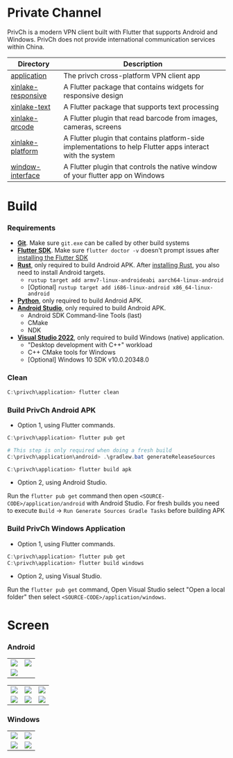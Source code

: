 # Private Channel

<!--
<p>
<a href='https://play.google.com/store/apps/details?id=xinlake.privch'>
<img alt='Get it on Google Play' height='100px' src='.lfs/google-play-badge-600x200.png'/>
</a>
</p>
-->

PrivCh is a modern VPN client built with Flutter that supports Android and Windows. PrivCh does not provide international communication services within China. <!-- The app is also available on [Google Play](https://play.google.com/store/apps/details?id=xinlake.privch). -->

| Directory | Description |
|---------|---------|
| [application](./application/) | The privch cross-platform VPN client app |
| [xinlake-responsive](./xinlake-responsive/) | A Flutter package that contains widgets for responsive design |
| [xinlake-text](./xinlake-text/) | A Flutter package that supports text processing |
| [xinlake-qrcode](./xinlake-qrcode/) | A Flutter plugin that read barcode from images, cameras, screens |
| [xinlake-platform](./xinlake-platform/) | A Flutter plugin that contains platform-side implementations to help Flutter apps interact with the system |
| [window-interface](./window-interface/) | A Flutter plugin that controls the native window of your flutter app on Windows |


# Build
### Requirements
* [**Git**](https://git-scm.com). Make sure `git.exe` can be called by other build systems
* [**Flutter SDK**](https://flutter.dev). Make sure `flutter doctor -v` doesn't prompt issues after [installing the Flutter SDK](https://docs.flutter.dev/get-started/install/windows)
* [**Rust**](https://www.rust-lang.org), only required to build Android APK. After [installing Rust](https://www.rust-lang.org/tools/install), you also need to install Android targets.
    * `rustup target add armv7-linux-androideabi aarch64-linux-android`
    * [Optional] `rustup target add i686-linux-android x86_64-linux-android`
* [**Python**](https://www.python.org), only required to build Android APK.
* [**Android Studio**](https://developer.android.com/studio), only required to build Android APK.
    * Android SDK Command-line Tools (last)
    * CMake
    * NDK
* [**Visual Studio 2022**](https://visualstudio.microsoft.com), only required to build Windows (native) application.
    * "Desktop development with C++" workload
    * C++ CMake tools for Windows
    * [Optional] Windows 10 SDK v10.0.20348.0

### Clean
```powershell
C:\privch\application> flutter clean
```

### Build PrivCh Android APK
* Option 1, using Flutter commands.
```powershell
C:\privch\application> flutter pub get

# This step is only required when doing a fresh build
C:\privch\application\android> .\gradlew.bat generateReleaseSources

C:\privch\application> flutter build apk
```

* Option 2, using Android Studio.

Run the `flutter pub get` command then open `<SOURCE-CODE>/application/android` with Android Studio. For fresh builds you need to execute `Build` -> `Run Generate Sources Gradle Tasks` before building APK

### Build PrivCh Windows Application
* Option 1, using Flutter commands.
```powershell
C:\privch\application> flutter pub get
C:\privch\application> flutter build windows
```

* Option 2, using Visual Studio.

Run the `flutter pub get` command, Open Visual Studio select "Open a local folder" then select `<SOURCE-CODE>/application/windows`. 

# Screen
### Android
<p>
<table>
    <tr>
        <td><img src=".lfs/screen/life-2.jpg"/></td>
        <td><img src=".lfs/screen/life-3.jpg"/></td>
    </tr>
    <tr>
        <td colspan=2><img src=".lfs/screen/life-1.jpg"/></td>
    </tr>
</table>
<table>
    <tr>
        <td><img src=".lfs/screen/al-auto3.png"/></td>
        <td><img src=".lfs/screen/al-setting.png"/></td>
        <td><img src=".lfs/screen/al-about.png"/></td>
    </tr>
    <tr>
        <td><img src=".lfs/screen/ad-empty.png"/></td>
        <td><img src=".lfs/screen/ad-list2.png"/></td>
        <td><img src=".lfs/screen/ad-detail.png"/></td>
    </tr>
</table>
</p>

### Windows
<p>
<table>
    <tr>
        <td><img src=".lfs/screen/wl-1600x900-empty.png"/></td>
        <td><img src=".lfs/screen/wl-1600x900-encrypt.png"/></td>
    </tr>
    <tr>
        <td><img src=".lfs/screen/wd-1600x900-list2.png"/></td>
        <td><img src=".lfs/screen/wd-1600x900-about.png"/></td>
    </tr>
</table>
</p>
